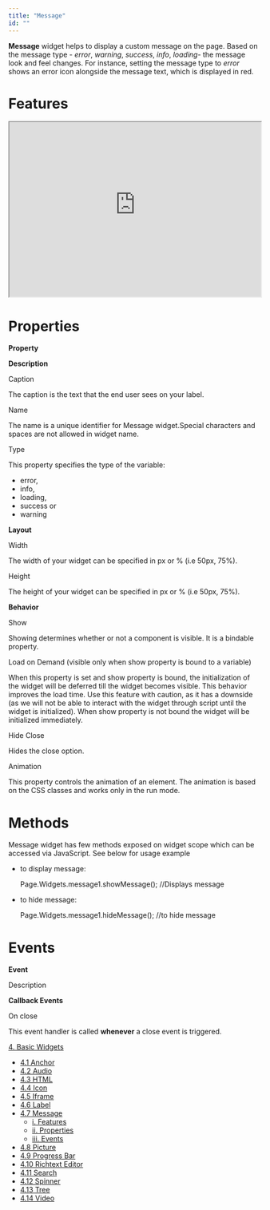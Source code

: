 ```yaml
---
title: "Message"
id: ""
---
```


**Message** widget helps to display a custom message on the page. Based on the message type - _error_, _warning_, _success_, _info_, _loading_\- the message look and feel changes. For instance, setting the message type to _error_ shows an error icon alongside the message text, which is displayed in red.

# Features

<iframe width="100%" height="350" style="background-color: snow;" allowtransparency="true" src="https://apps.wavemakeronline.com/documentation_snippets/#/Messages">Messages</iframe>

# Properties

**Property**

**Description**

Caption

The caption is the text that the end user sees on your label.

Name

The name is a unique identifier for Message widget.Special characters and spaces are not allowed in widget name.

Type

This property specifies the type of the variable:

- error,
- info,
- loading,
- success or
- warning

**Layout**

Width

The width of your widget can be specified in px or % (i.e 50px, 75%).

Height

The height of your widget can be specified in px or % (i.e 50px, 75%).

**Behavior**

Show

Showing determines whether or not a component is visible. It is a bindable property.

Load on Demand (visible only when show property is bound to a variable)

When this property is set and show property is bound, the initialization of the widget will be deferred till the widget becomes visible. This behavior improves the load time. Use this feature with caution, as it has a downside (as we will not be able to interact with the widget through script until the widget is initialized). When show property is not bound the widget will be initialized immediately.

Hide Close

Hides the close option.

Animation

This property controls the animation of an element. The animation is based on the CSS classes and works only in the run mode.

# Methods

Message widget has few methods exposed on widget scope which can be accessed via JavaScript. See below for usage example

- to display message:
    
    Page.Widgets.message1.showMessage(); //Displays message
    
- to hide message:
    
    Page.Widgets.message1.hideMessage(); //to hide message
    

# Events

**Event**

Description

**Callback Events**

On close

This event handler is called **whenever** a close event is triggered.

[4\. Basic Widgets](/learn/app-development/widgets/widget-library/#basic)

- [4.1 Anchor](/learn/app-development/widgets/basic/anchor/)
- [4.2 Audio](/learn/app-development/widgets/media-widgets/)
- [4.3 HTML](/learn/app-development/widgets/basic/html/)
- [4.4 Icon](/learn/app-development/widgets/basic/icon/)
- [4.5 Iframe](/learn/app-development/widgets/basic/iframe/)
- [4.6 Label](/learn/app-development/widgets/basic/label/)
- [4.7 Message](/learn/app-development/widgets/basic/message/)
    - [i. Features](#features)
    - [ii. Properties](#properties)
    - [iii. Events](#events)
- [4.8 Picture](/learn/app-development/widgets/media-widgets/)
- [4.9 Progress Bar](/learn/app-development/widgets/basic/progress-bar/)
- [4.10 Richtext Editor](/learn/app-development/widgets/basic/richtext-editor/)
- [4.11 Search](/learn/app-development/widgets/basic/search/)
- [4.12 Spinner](/learn/app-development/widgets/basic/spinner/)
- [4.13 Tree](/learn/app-development/widgets/basic/tree/)
- [4.14 Video](/learn/app-development/widgets/media-widgets/)
